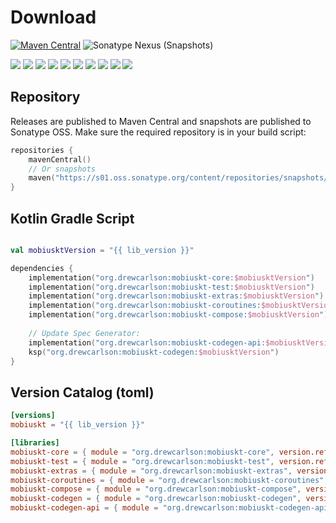 # Download

[![Maven Central](https://img.shields.io/maven-central/v/org.drewcarlson/mobiuskt-core-jvm?label=maven&color=blue)](https://central.sonatype.com/search?q=mobiuskt-*&namespace=org.drewcarlson)
![Sonatype Nexus (Snapshots)](https://img.shields.io/nexus/s/org.drewcarlson/mobiuskt-core-jvm?server=https%3A%2F%2Fs01.oss.sonatype.org)

![](https://img.shields.io/static/v1?label=&message=Platforms&color=grey)
![](https://img.shields.io/static/v1?label=&message=Js&color=blue)
![](https://img.shields.io/static/v1?label=&message=Wasm&color=blue)
![](https://img.shields.io/static/v1?label=&message=Jvm&color=blue)
![](https://img.shields.io/static/v1?label=&message=Linux&color=blue)
![](https://img.shields.io/static/v1?label=&message=macOS&color=blue)
![](https://img.shields.io/static/v1?label=&message=Windows&color=blue)
![](https://img.shields.io/static/v1?label=&message=iOS&color=blue)
![](https://img.shields.io/static/v1?label=&message=tvOS&color=blue)
![](https://img.shields.io/static/v1?label=&message=watchOS&color=blue)

## Repository

Releases are published to Maven Central and snapshots are published to Sonatype OSS. Make sure the required repository is in your build script:

```kotlin
repositories {
    mavenCentral()
    // Or snapshots
    maven("https://s01.oss.sonatype.org/content/repositories/snapshots/")
}
```

## Kotlin Gradle Script

```kotlin

val mobiusktVersion = "{{ lib_version }}"

dependencies {
    implementation("org.drewcarlson:mobiuskt-core:$mobiusktVersion")
    implementation("org.drewcarlson:mobiuskt-test:$mobiusktVersion")
    implementation("org.drewcarlson:mobiuskt-extras:$mobiusktVersion")
    implementation("org.drewcarlson:mobiuskt-coroutines:$mobiusktVersion")
    implementation("org.drewcarlson:mobiuskt-compose:$mobiusktVersion")
    
    // Update Spec Generator:
    implementation("org.drewcarlson:mobiuskt-codegen-api:$mobiusktVersion")
    ksp("org.drewcarlson:mobiuskt-codegen:$mobiusktVersion")
}
```

## Version Catalog (toml)

```toml
[versions]
mobiuskt = "{{ lib_version }}"

[libraries]
mobiuskt-core = { module = "org.drewcarlson:mobiuskt-core", version.ref = "mobiuskt" }
mobiuskt-test = { module = "org.drewcarlson:mobiuskt-test", version.ref = "mobiuskt" }
mobiuskt-extras = { module = "org.drewcarlson:mobiuskt-extras", version.ref = "mobiuskt" }
mobiuskt-coroutines = { module = "org.drewcarlson:mobiuskt-coroutines", version.ref = "mobiuskt" }
mobiuskt-compose = { module = "org.drewcarlson:mobiuskt-compose", version.ref = "mobiuskt" }
mobiuskt-codegen = { module = "org.drewcarlson:mobiuskt-codegen", version.ref = "mobiuskt" }
mobiuskt-codegen-api = { module = "org.drewcarlson:mobiuskt-codegen-api", version.ref = "mobiuskt" }
```